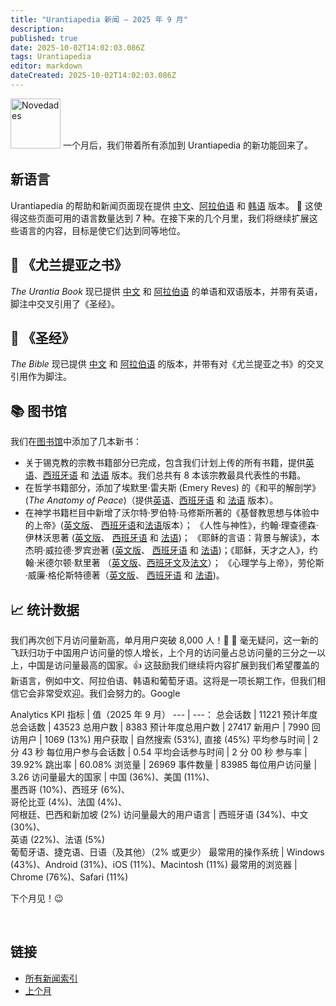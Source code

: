 ```yaml
---
title: "Urantiapedia 新闻 — 2025 年 9 月"
description: 
published: true
date: 2025-10-02T14:02:03.086Z
tags: Urantiapedia
editor: markdown
dateCreated: 2025-10-02T14:02:03.086Z
---
```


<img src="/_assets/svg/icon-news.svg" alt="Novedades" style="width: 80px;"> 一个月后，我们带着所有添加到 Urantiapedia 的新功能回来了。

## 新语言

​​Urantiapedia 的帮助和新闻页面现在提供 [中文](/zh/help)、[阿拉伯语](/ar/help) 和 [韩语](/ko/help) 版本。 :tada: 这使得这些页面可用的语言数量达到 7 种。在接下来的几个月里，我们将继续扩展这些语言的内容，目标是使它们达到同等地位。

## :blue_book: 《尤兰提亚之书》

_The Urantia Book_ 现已提供 [中文](/zh/The_Urantia_Book/1) 和 [阿拉伯语](/ar/The_Urantia_Book/1) 的单语和双语版本，并带有英语，脚注中交叉引用了《圣经》。

## :closed_book: 《圣经》

_The Bible_ 现已提供 [中文](/zh/index/bible) 和 [阿拉伯语](/ar/index/bible) 的版本，并带有对《尤兰提亚之书》的交叉引用作为脚注。

## :books: 图书馆

我们在[图书馆](/en/index/books)中添加了几本新书：
- 关于锡克教的宗教书籍部分已完成，包含我们计划上传的所有书籍，提供[英语](/en/book/Sikhism)、[西班牙语](/es/book/Sikhism) 和 [法语](/fr/book/Sikhism) 版本。我们总共有 8 本该宗教最具代表性的书籍。
- 在哲学书籍部分，添加了埃默里·雷夫斯 (Emery Reves) 的《和平的解剖学》(_The Anatomy of Peace_)（提供[英语](/en/book/Emery_Reves/The_Anatomy_of_Peace)、[西班牙语](/es/book/Emery_Reves/The_Anatomy_of_Peace) 和 [法语](/fr/book/Emery_Reves/The_Anatomy_of_Peace) 版本）。
- 在神学书籍栏目中新增了沃尔特·罗伯特·马修斯所著的《基督教思想与体验中的上帝》([英文版](/en/book/Walter_Robert_Matthews/God_In_Christian_Thought_and_Experience)、 [西班牙语](/es/book/Walter_Robert_Matthews/God_In_Christian_Thought_and_Experience)和[法语](/fr/book/Walter_Robert_Matthews/God_In_Christian_Thought_and_Experience)版本）； 《人性与神性》，约翰·理查德森·伊林沃思著 ([英文版](/en/book/John_Richardson_Illingworth/Personality_Human_and_Divine)、 [西班牙语](/es/book/John_Richardson_Illingworth/Personality_Human_and_Divine) 和 [法语](/fr/book/John_Richardson_Illingworth/Personality_Human_and_Divine))； 《耶稣的言语：背景与解读》，本杰明·威拉德·罗宾逊著 ([英文版](/en/book/Benjamin_Willard_Robinson/The_Sayings_of_Jesus)、 [西班牙语](/es/book/Benjamin_Willard_Robinson/The_Sayings_of_Jesus) 和 [法语](/fr/book/Benjamin_Willard_Robinson/The_Sayings_of_Jesus))；《耶稣，天才之人》，约翰·米德尔顿·默里著 （[英文版](/en/book/John_Middleton_Murry/Jesus_Man_of_Genius)、[西班牙文](/es/book/John_Middleton_Murry/Jesus_Man_of_Genius)及[法文](/fr/book/John_Middleton_Murry/Jesus_Man_of_Genius)）； 《心理学与上帝》，劳伦斯·威廉·格伦斯特德著（[英文版](/en/book/Laurence_William_Grensted/Psychology_and_God)、 [西班牙语](/es/book/Laurence_William_Grensted/Psychology_and_God) 和 [法语](/fr/book/Laurence_William_Grensted/Psychology_and_God))。

## :chart_with_upwards_trend: 统计数据

我们再次创下月访问量新高，单月用户突破 8,000 人！:clap: :clap: 毫无疑问，这一新的飞跃归功于中国用户访问量的惊人增长，上个月的访问量占总访问量的三分之一以上，中国是访问量最高的国家。:+1: 这鼓励我们继续将内容扩展到我们希望覆盖的新语言，例如中文、阿拉伯语、韩语和葡萄牙语。这将是一项长期工作，但我们相信它会非常受欢迎。我们会努力的。Google 

Analytics KPI 指标 | 值（2025 年 9 月）
--- | ---：
总会话数 | 11221
预计年度总会话数 | 43523
总用户数 | 8383
预计年度总用户数 | 27417
新用户 | 7990
回访用户 | 1069 (13%)
用户获取 | 自然搜索 (53%), 直接 (45%)
平均参与时间 | 2 分 43 秒
每位用户参与会话数 | 0.54
平均会话参与时间 | 2 分 00 秒
参与率 | 39.92%
跳出率 | 60.08%
浏览量 | 26969
事件数量 | 83985
每位用户访问量 | 3.26
访问量最大的国家 | 中国 (36%)、美国 (11%)、<br>墨西哥 (10%)、西班牙 (6%)、<br>哥伦比亚 (4%)、法国 (4%)、<br>阿根廷、巴西和新加坡 (2%)
访问量最大的用户语言 | 西班牙语 (34%)、中文 (30%)、<br>英语 (22%)、法语 (5%) <br>葡萄牙语、捷克语、日语（及其他）（2% 或更少）
最常用的操作系统 | Windows (43%)、Android (31%)、iOS (11%)、Macintosh (11%)
最常用的浏览器 | Chrome (76%)、Safari (11%)

下个月见！:wink:

<br>

## 链接

- [所有新闻索引](/zh/news)
- [上个月](/zh/news/2025/08)